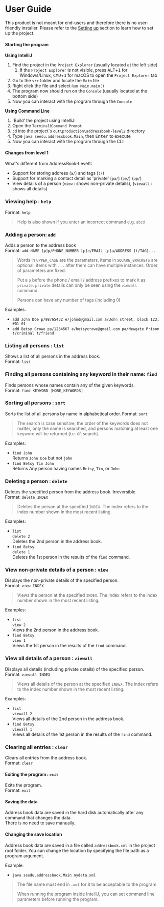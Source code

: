 # User Guide

This product is not meant for end-users and therefore there is no user-friendly installer. 
Please refer to the [Setting up](DeveloperGuide.md#setting-up) section to learn how to set up the project.

#### Starting the program

**Using IntelliJ**

1. Find the project in the `Project Explorer` (usually located at the left side)
   1. If the `Project Explorer` is not visible, press <kbd>ALT</kbd>+<kbd>1</kbd> for Windows/Linux, <kbd>CMD</kbd>+<kbd>1</kbd> for macOS to open the `Project Explorer` tab
2. Go to the `src` folder and locate the `Main` file
3. Right click the file and select `Run Main.main()`
4. The program now should run on the `Console` (usually located at the bottom side)
5. Now you can interact with the program through the `Console`

**Using Command Line**

1. 'Build' the project using IntelliJ
2. Open the `Terminal`/`Command Prompt`
3. `cd` into the project's `out\production\addressbook-level2` directory
4. Type `java seedu.addressbook.Main`, then <kbd>Enter</kbd> to execute
5. Now you can interact with the program through the CLI

#### Changes from level 1
What's different from AddressBook-Level1:
* Support for storing address (`a/`) and tags (`t/`)
* Support for marking a contact detail as 'private' (`pa/`) (`pe/`) (`pp/`) 
* View details of a person (`view` : shows non-private details), (`viewall` : shows all details)

### Viewing help : `help`
Format: `help`

> Help is also shown if you enter an incorrect command e.g. `abcd`
 
### Adding a person: `add`
Adds a person to the address book<br>
Format: `add NAME [p]p/PHONE_NUMBER [p]e/EMAIL [p]a/ADDRESS [t/TAG]...` 
 
> Words in `UPPER_CASE` are the parameters, items in `SQUARE_BRACKETS` are optional, 
> items with `...` after them can have multiple instances. Order of parameters are fixed. 
> 
> Put a `p` before the phone / email / address prefixes to mark it as `private`. `private` details can only
> be seen using the `viewall` command.
> 
> Persons can have any number of tags (including 0)

Examples: 
* `add John Doe p/98765432 e/johnd@gmail.com a/John street, block 123, #01-01`
* `add Betsy Crowe pp/1234567 e/betsycrowe@gmail.com pa/Newgate Prison t/criminal t/friend`

### Listing all persons : `list`
Shows a list of all persons in the address book.<br>
Format: `list`

### Finding all persons containing any keyword in their name: `find`
Finds persons whose names contain any of the given keywords.<br>
Format: `find KEYWORD [MORE_KEYWORDS]`

### Sorting all persons : `sort`
Sorts the list of all persons by name in alphabetical order.
Format: `sort`

> The search is case sensitive, the order of the keywords does not matter, only the name is searched, 
and persons matching at least one keyword will be returned (i.e. `OR` search).

Examples: 
* `find John`<br>
  Returns `John Doe` but not `john`
* `find Betsy Tim John`<br>
  Returns Any person having names `Betsy`, `Tim`, or `John`

### Deleting a person : `delete`
Deletes the specified person from the address book. Irreversible.<br>
Format: `delete INDEX`

> Deletes the person at the specified `INDEX`. 
  The index refers to the index number shown in the most recent listing.

Examples: 
* `list`<br>
  `delete 2`<br>
  Deletes the 2nd person in the address book.
* `find Betsy`<br> 
  `delete 1`<br>
  Deletes the 1st person in the results of the `find` command.

### View non-private details of a person : `view`
Displays the non-private details of the specified person.<br>
Format: `view INDEX`

> Views the person at the specified `INDEX`. 
  The index refers to the index number shown in the most recent listing.

Examples: 
* `list`<br>
  `view 2`<br>
  Views the 2nd person in the address book.
* `find Betsy` <br> 
  `view 1`<br>
  Views the 1st person in the results of the `find` command.

### View all details of a person : `viewall`
Displays all details (including private details) of the specified person.<br>
Format: `viewall INDEX`

> Views all details of the person at the specified `INDEX`. 
  The index refers to the index number shown in the most recent listing.

Examples: 
* `list`<br>
  `viewall 2`<br>
  Views all details of the 2nd person in the address book.
* `find Betsy`<br> 
  `viewall 1`<br>
  Views all details of the 1st person in the results of the `find` command.

### Clearing all entries : `clear`
Clears all entries from the address book.<br>
Format: `clear`  

#### Exiting the program : `exit`
Exits the program.<br>
Format: `exit`  

#### Saving the data 
Address book data are saved in the hard disk automatically after any command that changes the data.<br>
There is no need to save manually.

#### Changing the save location
Address book data are saved in a file called `addressbook.xml` in the project root folder.
You can change the location by specifying the file path as a program argument.

Example: 
* `java seedu.addressbook.Main mydata.xml`

> The file name must end in `.xml` for it to be acceptable to the program.
>
> When running the program inside IntelliJ, you can set command line parameters 
  before running the program.
